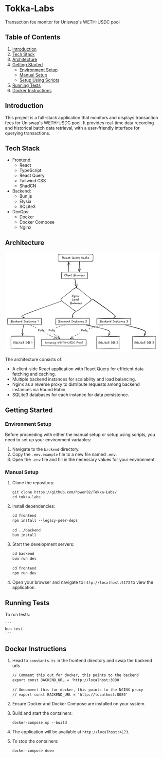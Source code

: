 # Tokka-Labs
Transaction fee monitor for Uniswap's WETH-USDC pool

## Table of Contents
1. [Introduction](#introduction)
2. [Tech Stack](#tech-stack)
3. [Architecture](#architecture)
4. [Getting Started](#getting-started)
    - [Environment Setup](#environment-setup)
    - [Manual Setup](#manual-setup)
    - [Setup Using Scripts](#setup-using-scripts)
5. [Running Tests](#running-tests)
6. [Docker Instructions](#docker-instructions)

## Introduction
This project is a full-stack application that monitors and displays transaction fees for Uniswap's WETH-USDC pool. It provides real-time data recording and historical batch data retrieval, with a user-friendly interface for querying transactions.

## Tech Stack
- Frontend:
    - React
    - TypeScript
    - React Query
    - Tailwind CSS
    - ShadCN
- Backend:
    - Bun.js
    - Elysia
    - SQLite3
- DevOps:
    - Docker
    - Docker Compose
    - Nginx

## Architecture

![img.png](img.png)

The architecture consists of:
- A client-side React application with React Query for efficient data fetching and caching.
- Multiple backend instances for scalability and load balancing.
- Nginx as a reverse proxy to distribute requests among backend instances via Round Robin.
- SQLite3 databases for each instance for data persistence.

## Getting Started

### Environment Setup

Before proceeding with either the manual setup or setup using scripts, you need to set up your environment variables:

1. Navigate to the `backend` directory.
2. Copy the `.env.example` file to a new file named `.env`.
3. Open the `.env` file and fill in the necessary values for your environment.

### Manual Setup

1. Clone the repository:
   ```
   git clone https://github.com/howen02/Tokka-Labs/
   cd tokka-labs
   ```

2. Install dependencies:
   ```
   cd frontend
   npm install --legacy-peer-deps

   cd ../backend
   bun install
   ```

3. Start the development servers:
   ```
   cd backend
   bun run dev

   cd frontend
   npm run dev
   ```

4. Open your browser and navigate to `http://localhost:5173` to view the application.

## Running Tests

To run tests:

    ```
    bun test
    ```

## Docker Instructions

1. Head to `constants.ts` in the frontend directory and swap the backend urls

    ```
    // Comment this out for docker, this points to the backend
    export const BACKEND_URL = 'http://localhost:3000'
    
    // Uncomment this for docker, this points to the NGINX proxy
    // export const BACKEND_URL = 'http://localhost:8080'
   ```

2. Ensure Docker and Docker Compose are installed on your system.

3. Build and start the containers:
   ```
   docker-compose up --build
   ```
   
4. The application will be available at `http://localhost:4173`.

5. To stop the containers:
   ```
   docker-compose down
   ```